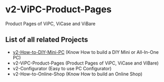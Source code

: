 # v2-ViPC-Product-Pages
Product Pages of ViPC, ViCase and ViBare

## List of all related Projects
- [v2-How-to-DIY-Mini-PC](/v2-How-to-DIY-Mini-PC/wiki/) (Know How to build a DIY Mini or All-In-One PC)
- v2-ViPC-Product-Pages (Product Pages of ViPC, ViCase and ViBare)
- v2-Configurator (Easy to use PC Configurator)
- v2-How-to-Online-Shop (Know How to build an Online Shop) 
